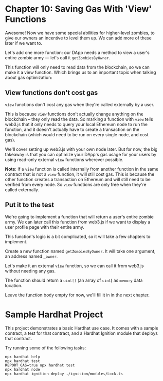 # Chapter 10: Saving Gas With 'View' Functions

Awesome! Now we have some special abilities for higher-level zombies, to give our owners an incentive to level them up. We can add more of these later if we want to.

Let's add one more function: our DApp needs a method to view a user's entire zombie army — let's call it `getZombiesByOwner`.

This function will only need to read data from the blockchain, so we can make it a view function. Which brings us to an important topic when talking about gas optimization:

## View functions don't cost gas

`view` functions don't cost any gas when they're called externally by a user.

This is because `view` functions don't actually change anything on the blockchain – they only read the data. So marking a function with `view` tells web3.js that it only needs to query your local Ethereum node to run the function, and it doesn't actually have to create a transaction on the blockchain (which would need to be run on every single node, and cost gas).

We'll cover setting up web3.js with your own node later. But for now, the big takeaway is that you can optimize your DApp's gas usage for your users by using read-only external `view` functions wherever possible.

**Note:** If a `view` function is called internally from another function in the same contract that is not a `view` function, it will still cost gas. This is because the other function creates a transaction on Ethereum and will still need to be verified from every node. So `view` functions are only free when they're called externally.

## Put it to the test

We're going to implement a function that will return a user's entire zombie army. We can later call this function from web3.js if we want to display a user profile page with their entire army.

This function's logic is a bit complicated, so it will take a few chapters to implement.

Create a new function named `getZombiesByOwner`. It will take one argument, an address named `_owner`.

Let's make it an external `view` function, so we can call it from web3.js without needing any gas.

The function should return a `uint[]` (an array of `uint`) as `memory` data location.

Leave the function body empty for now, we'll fill it in in the next chapter.





# Sample Hardhat Project

This project demonstrates a basic Hardhat use case. It comes with a sample contract, a test for that contract, and a Hardhat Ignition module that deploys that contract.

Try running some of the following tasks:

```shell
npx hardhat help
npx hardhat test
REPORT_GAS=true npx hardhat test
npx hardhat node
npx hardhat ignition deploy ./ignition/modules/Lock.ts
```
